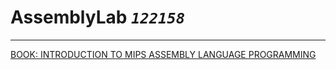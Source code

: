 # AssemblyLab *`122158`*
***
[BOOK: INTRODUCTION TO MIPS ASSEMBLY LANGUAGE PROGRAMMING](https://husteduvn-my.sharepoint.com/:b:/g/personal/tung_nv184326_sis_hust_edu_vn/EXn0oWdF-1BAmjpRhV2gKIYBejdOrBnbJpRtzzk3yt2p-g?e=NJZisn)


    